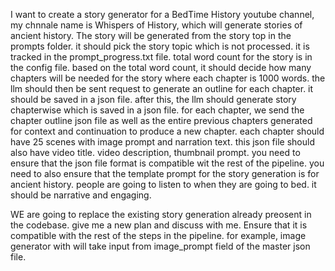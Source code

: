 I want to create a story generator for a BedTime History youtube  channel, my chnnale name is Whispers of History, which will generate stories of ancient history. The story will be generated from the story top in the prompts folder. it should pick the story topic which is not processed. it is tracked in the prompt_progress.txt file. total word count for the story is in the config file. based on the total word count, it should decide how many chapters will be needed for the story where each chapter is 1000 words. the llm should then be sent request to generate an outline for each chapter. it should be saved in a json file. after this, the llm should generate story chapterwise which is saved in a json file. for each chapter, we send the chapter outline json file as well as the entire previous chapters generated for context and continuation to produce a new chapter. each chapter should have 25 scenes with image prompt and narration text. this json file should also have video title. video description, thumbnail prompt. 
you need to ensure that the json file format is compatible wit the rest of the pipeline. 
you need to also ensure that the template prompt for the story generation is for ancient history. people are going to listen to when they are going to bed. it should be narrative and engaging. 

WE are going to replace the existing story generation already preosent in the codebase. give me a new plan and discuss with me. Ensure that it is compatible with the rest of the steps in the pipeline. for example, image generator with will take input from image_prompt field of the master json file.
